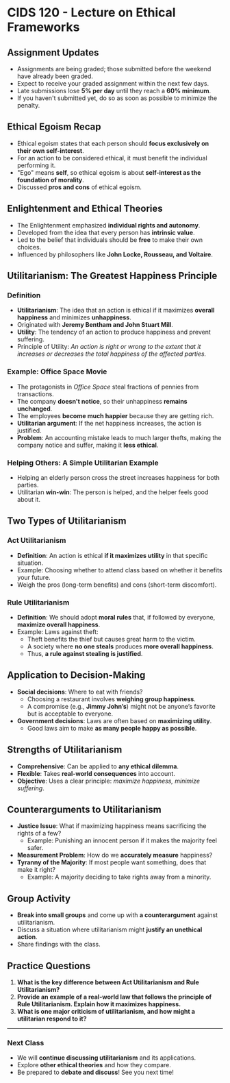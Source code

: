 # CIDS 120 - Lecture on Ethical Frameworks

## Assignment Updates

- Assignments are being graded; those submitted before the weekend have already been graded.
- Expect to receive your graded assignment within the next few days.
- Late submissions lose **5% per day** until they reach a **60% minimum**.
- If you haven't submitted yet, do so as soon as possible to minimize the penalty.

## Ethical Egoism Recap

- Ethical egoism states that each person should **focus exclusively on their own self-interest**.
- For an action to be considered ethical, it must benefit the individual performing it.
- "Ego" means **self**, so ethical egoism is about **self-interest as the foundation of morality**.
- Discussed **pros and cons** of ethical egoism.

## Enlightenment and Ethical Theories

- The Enlightenment emphasized **individual rights and autonomy**.
- Developed from the idea that every person has **intrinsic value**.
- Led to the belief that individuals should be **free** to make their own choices.
- Influenced by philosophers like **John Locke, Rousseau, and Voltaire**.

## Utilitarianism: The Greatest Happiness Principle

### Definition

- **Utilitarianism**: The idea that an action is ethical if it maximizes **overall happiness** and minimizes **unhappiness**.
- Originated with **Jeremy Bentham and John Stuart Mill**.
- **Utility**: The tendency of an action to produce happiness and prevent suffering.
- Principle of Utility: _An action is right or wrong to the extent that it increases or decreases the total happiness of the affected parties._

### Example: Office Space Movie

- The protagonists in _Office Space_ steal fractions of pennies from transactions.
- The company **doesn't notice**, so their unhappiness **remains unchanged**.
- The employees **become much happier** because they are getting rich.
- **Utilitarian argument**: If the net happiness increases, the action is justified.
- **Problem**: An accounting mistake leads to much larger thefts, making the company notice and suffer, making it **less ethical**.

### Helping Others: A Simple Utilitarian Example

- Helping an elderly person cross the street increases happiness for both parties.
- Utilitarian **win-win**: The person is helped, and the helper feels good about it.

## Two Types of Utilitarianism

### **Act Utilitarianism**

- **Definition**: An action is ethical **if it maximizes utility** in that specific situation.
- Example: Choosing whether to attend class based on whether it benefits your future.
- Weigh the pros (long-term benefits) and cons (short-term discomfort).

### **Rule Utilitarianism**

- **Definition**: We should adopt **moral rules** that, if followed by everyone, **maximize overall happiness**.
- Example: Laws against theft:
    - Theft benefits the thief but causes great harm to the victim.
    - A society where **no one steals** produces **more overall happiness**.
    - Thus, **a rule against stealing is justified**.

## Application to Decision-Making

- **Social decisions**: Where to eat with friends?
    - Choosing a restaurant involves **weighing group happiness**.
    - A compromise (e.g., **Jimmy John’s**) might not be anyone’s favorite but is acceptable to everyone.
- **Government decisions**: Laws are often based on **maximizing utility**.
    - Good laws aim to make **as many people happy as possible**.

## Strengths of Utilitarianism

- **Comprehensive**: Can be applied to **any ethical dilemma**.
- **Flexible**: Takes **real-world consequences** into account.
- **Objective**: Uses a clear principle: _maximize happiness, minimize suffering_.

## Counterarguments to Utilitarianism

- **Justice Issue**: What if maximizing happiness means sacrificing the rights of a few?
    - Example: Punishing an innocent person if it makes the majority feel safer.
- **Measurement Problem**: How do we **accurately measure** happiness?
- **Tyranny of the Majority**: If most people want something, does that make it right?
    - Example: A majority deciding to take rights away from a minority.

## Group Activity

- **Break into small groups** and come up with **a counterargument** against utilitarianism.
- Discuss a situation where utilitarianism might **justify an unethical action**.
- Share findings with the class.

## Practice Questions

1. **What is the key difference between Act Utilitarianism and Rule Utilitarianism?**
2. **Provide an example of a real-world law that follows the principle of Rule Utilitarianism. Explain how it maximizes happiness.**
3. **What is one major criticism of utilitarianism, and how might a utilitarian respond to it?**

---

### Next Class

- We will **continue discussing utilitarianism** and its applications.
- Explore **other ethical theories** and how they compare.
- Be prepared to **debate and discuss**! See you next time!

